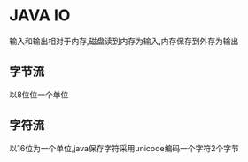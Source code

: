# JAVA IO

输入和输出相对于内存,磁盘读到内存为输入,内存保存到外存为输出

## 字节流
 
以8位位一个单位


## 字符流

以16位为一个单位,java保存字符采用unicode编码一个字符2个字节
